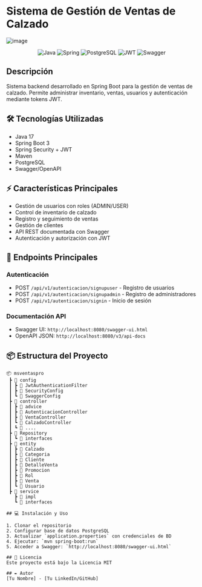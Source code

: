 # Sistema de Gestión de Ventas de Calzado

![image](https://github.com/user-attachments/assets/06c37a34-cfd2-41e8-89d4-81c6a9dc42ee)

<div align="center">

![Java](https://img.shields.io/badge/Java%2017-ED8B00?style=for-the-badge&logo=openjdk&logoColor=white)
![Spring](https://img.shields.io/badge/Spring%20Boot%203-6DB33F?style=for-the-badge&logo=spring&logoColor=white)
![PostgreSQL](https://img.shields.io/badge/PostgreSQL-316192?style=for-the-badge&logo=postgresql&logoColor=white)
![JWT](https://img.shields.io/badge/JWT-000000?style=for-the-badge&logo=json-web-tokens&logoColor=white)
![Swagger](https://img.shields.io/badge/Swagger-85EA2D?style=for-the-badge&logo=swagger&logoColor=black)

</div>

## Descripción
Sistema backend desarrollado en Spring Boot para la gestión de ventas de calzado. Permite administrar inventario, ventas, usuarios y autenticación mediante tokens JWT.

## 🛠️ Tecnologías Utilizadas
- Java 17
- Spring Boot 3
- Spring Security + JWT
- Maven
- PostgreSQL
- Swagger/OpenAPI

## ⚡ Características Principales
- Gestión de usuarios con roles (ADMIN/USER)
- Control de inventario de calzado
- Registro y seguimiento de ventas
- Gestión de clientes
- API REST documentada con Swagger
- Autenticación y autorización con JWT

## 🔑 Endpoints Principales

### Autenticación
- POST `/api/v1/autenticacion/signupuser` - Registro de usuarios
- POST `/api/v1/autenticacion/signupadmin` - Registro de administradores
- POST `/api/v1/autenticacion/signin` - Inicio de sesión

### Documentación API
- Swagger UI: `http://localhost:8080/swagger-ui.html`
- OpenAPI JSON: `http://localhost:8080/v3/api-docs`

## 📦 Estructura del Proyecto

```plaintext
📦 msventaspro
 ┣ 📂 config
 ┃ ┣ 📜 JwtAuthenticationFilter
 ┃ ┣ 📜 SecurityConfig
 ┃ ┗ 📜 SwaggerConfig
 ┣ 📂 controller
 ┃ ┣ 📂 advice
 ┃ ┣ 📜 AutenticacionController
 ┃ ┣ 📜 VentaController
 ┃ ┗ 📜 CalzadoController
 ┃ ┗ 📜 ....
 ┣ 📂 Repository
 ┃ ┗ 📜 interfaces
 ┣ 📂 entity
 ┃ ┣ 📜 Calzado
 ┃ ┣ 📜 Categoria
 ┃ ┣ 📜 Cliente
 ┃ ┣ 📜 DetalleVenta
 ┃ ┣ 📜 Promocion
 ┃ ┣ 📜 Rol
 ┃ ┣ 📜 Venta
 ┃ ┗ 📜 Usuario
 ┣ 📂 service
   ┣ 📂 impl
   ┗ 📜 interfaces

## 💻 Instalación y Uso

1. Clonar el repositorio
2. Configurar base de datos PostgreSQL
3. Actualizar `application.properties` con credenciales de BD
4. Ejecutar: `mvn spring-boot:run`
5. Acceder a Swagger: `http://localhost:8080/swagger-ui.html`

## 📄 Licencia
Este proyecto está bajo la Licencia MIT

## ✒️ Autor
[Tu Nombre] - [Tu LinkedIn/GitHub]

